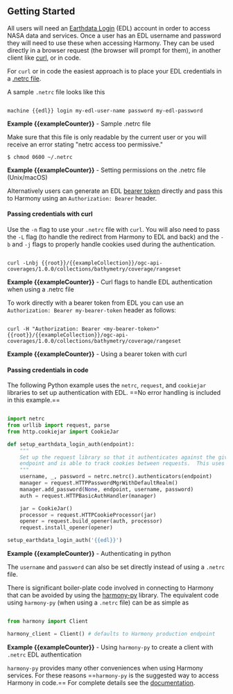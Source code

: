 ## Getting Started
All users will need an [Earthdata Login](edl) (EDL) account in order to access NASA data and services.
Once a user has an EDL username and password they will need to use these when accessing Harmony.
They can be used directly in a browser request (the browser will prompt for them), in another client like [curl](https://curl.se/), or in code.

For `curl` or in code the easiest approach is to place your EDL credentials in a [.netrc file](https://everything.curl.dev/usingcurl/netrc).

A sample `.netrc` file looks like this

```

machine {{edl}} login my-edl-user-name password my-edl-password

```
**Example {{exampleCounter}}** - Sample .netrc file

Make sure that this file is only readable by the current user or you will receive an error stating
"netrc access too permissive."

```
$ chmod 0600 ~/.netrc
```
**Example {{exampleCounter}}** - Setting permissions on the .netrc file (Unix/macOS)

Alternatively users can generate an EDL [bearer token]({{edl}}/documentation/for_users/user_token) directly and pass this to Harmony using an `Authorization: Bearer` header.

#### Passing credentials with curl

Use the `-n` flag to use your `.netrc` file with `curl`. You will
also need to pass the `-L` flag (to handle the redirect from Harmony to EDL and back) and
the `-b` and `-j` flags to properly handle cookies used during the authentication.

```

curl -Lnbj {{root}}/{{exampleCollection}}/ogc-api-coverages/1.0.0/collections/bathymetry/coverage/rangeset

```
**Example {{exampleCounter}}** - Curl flags to handle EDL authentication when using a .netrc file

To work directly with a bearer token from EDL you can use an `Authorization: Bearer my-bearer-token` header as follows:

```

curl -H "Authorization: Bearer <my-bearer-token>" {{root}}/{{exampleCollection}}/ogc-api-coverages/1.0.0/collections/bathymetry/coverage/rangeset

```
**Example {{exampleCounter}}** - Using a bearer token with curl

#### Passing credentials in code

The following Python example uses the `netrc`, `request`, and `cookiejar` libraries to set up authentication with EDL.
==No error handling is included in this example.==

```python

import netrc
from urllib import request, parse
from http.cookiejar import CookieJar

def setup_earthdata_login_auth(endpoint):
    """
    Set up the request library so that it authenticates against the given Earthdata Login
    endpoint and is able to track cookies between requests.  This uses the .netrc file.
    """
    username, _, password = netrc.netrc().authenticators(endpoint)
    manager = request.HTTPPasswordMgrWithDefaultRealm()
    manager.add_password(None, endpoint, username, password)
    auth = request.HTTPBasicAuthHandler(manager)

    jar = CookieJar()
    processor = request.HTTPCookieProcessor(jar)
    opener = request.build_opener(auth, processor)
    request.install_opener(opener)

setup_earthdata_login_auth('{{edl}}')

```
**Example {{exampleCounter}}** - Authenticating in python

The `username` and `password` can also be set directly instead of using a `.netrc` file.

There is significant boiler-plate code involved in connecting to Harmony that can be avoided
by using the [harmony-py](https://github.com/nasa/harmony-py) library. The equivalent code
using `harmony-py` (when using a `.netrc` file) can be as simple as

```python

from harmony import Client

harmony_client = Client() # defaults to Harmony production endpoint

```
**Example {{exampleCounter}}** - Using `harmony-py` to create a client with `.netrc` EDL authentication

`harmony-py` provides many other conveniences when using Harmony services. For these reasons
==`harmony-py` is the suggested way to access Harmony in code.== For complete details see the
[documentation](https://harmony-py.readthedocs.io/en/latest/).

<br/>
<br/>
<br/>